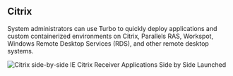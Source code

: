 ## Citrix

System administrators can use Turbo to quickly deploy applications and custom containerized environments on Citrix, Parallels RAS, Workspot, Windows Remote Desktop Services (RDS), and other remote desktop systems.

![Citrix side-by-side IE](https://hub.turbo.net/images/docs/citrix1.png)
Citrix Receiver Applications Side by Side Launched
